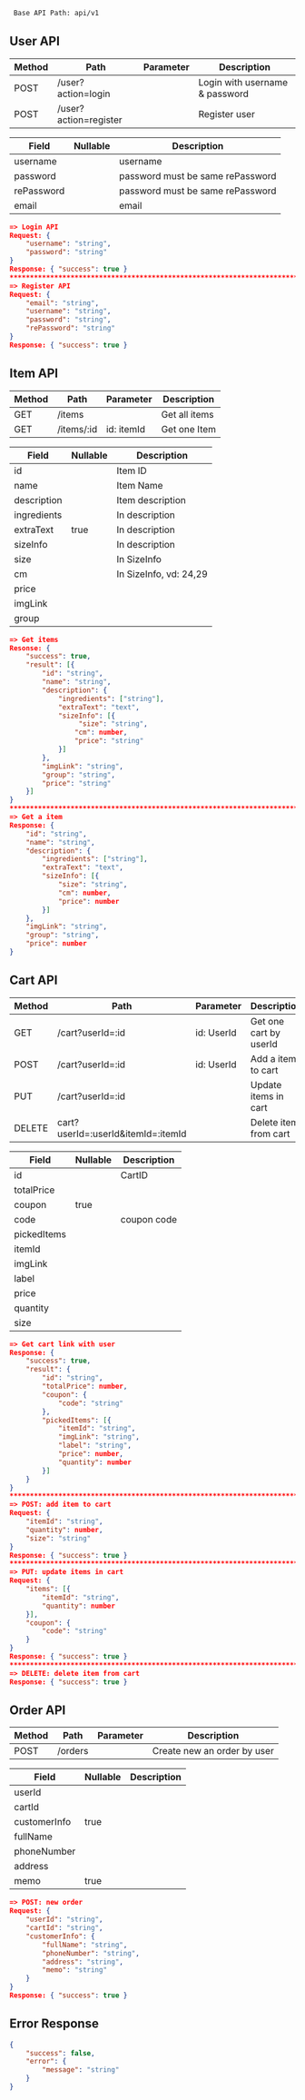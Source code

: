 ```sh
 Base API Path: api/v1
```
## User API

|Method|Path|Parameter|Description|
|------|------|------|------|
|POST|/user?action=login||Login with username & password|
|POST|/user?action=register||Register user|

|Field|Nullable|Description|
|------|------|------|
|username||username|
|password||password must be same rePassword|
|rePassword||password must be same rePassword|
|email||email|
```json
=> Login API
Request: {
    "username": "string",
    "password": "string"
}
Response: { "success": true }
***************************************************************************************
=> Register API
Request: {
    "email": "string",
    "username": "string",
    "password": "string",
    "rePassword": "string"
}
Response: { "success": true }
```

## Item API
|Method|Path|Parameter|Description|
|------|------|------|------|
|GET|/items||Get all items|
|GET|/items/:id|id: itemId|Get one Item|

|Field|Nullable|Description|
|------|------|------|
|id||Item ID|
|name||Item Name|
|description||Item description|
|ingredients||In description|
|extraText|true|In description|
|sizeInfo||In description |
|size||In SizeInfo|
|cm||In SizeInfo, vd: 24,29|
|price|||
|imgLink|||
|group|||

```json
=> Get items
Resonse: {
    "success": true,
    "result": [{
        "id": "string",
        "name": "string",
        "description": {
            "ingredients": ["string"],
            "extraText": "text",
            "sizeInfo": [{
                 "size": "string",
                "cm": number,
                "price": "string"
            }]
        },
        "imgLink": "string",
        "group": "string",
        "price": "string"
    }]
}
***************************************************************************************
=> Get a item
Response: {
    "id": "string",
    "name": "string",
    "description": {
        "ingredients": ["string"],
        "extraText": "text",
        "sizeInfo": [{
            "size": "string",
            "cm": number,
            "price": number
        }]
    },
    "imgLink": "string",
    "group": "string",
    "price": number
}
```

## Cart API
|Method|Path|Parameter|Description|
|------|------|------|------|
|GET|/cart?userId=:id|id: UserId|Get one cart by userId|
|POST|/cart?userId=:id|id: UserId|Add a item to cart|
|PUT|/cart?userId=:id||Update items in cart|
|DELETE|cart?userId=:userId&itemId=:itemId||Delete item from cart|

|Field|Nullable|Description|
|------|------|------|
|id||CartID|
|totalPrice|||
|coupon|true||
|code||coupon code|
|pickedItems|||
|itemId|||
|imgLink|||
|label|||
|price|||
|quantity|||
|size|||

```json
=> Get cart link with user
Response: {
    "success": true,
    "result": {
        "id": "string",
        "totalPrice": number,
        "coupon": {
            "code": "string"
        },
        "pickedItems": [{
            "itemId": "string",
            "imgLink": "string",
            "label": "string",
            "price": number,
            "quantity": number
        }]
    }
}
***************************************************************************************
=> POST: add item to cart
Request: {
    "itemId": "string",
    "quantity": number,
    "size": "string"
}
Response: { "success": true }
***************************************************************************************
=> PUT: update items in cart
Request: {
    "items": [{
        "itemId": "string",
        "quantity": number
    }],
    "coupon": {
        "code": "string"
    }
}
Response: { "success": true }
***************************************************************************************
=> DELETE: delete item from cart
Response: { "success": true }
```
## Order API
|Method|Path|Parameter|Description|
|------|------|------|------|
|POST|/orders||Create new an order by user|

|Field|Nullable|Description|
|------|------|------|
|userId|||
|cartId|||
|customerInfo|true||
|fullName|||
|phoneNumber|||
|address|||
|memo|true||

```json
=> POST: new order
Request: {
    "userId": "string",
    "cartId": "string",
    "customerInfo": {
        "fullName": "string",
        "phoneNumber": "string",
        "address": "string",
        "memo": "string"
    }
}
Response: { "success": true }
```

## Error Response
```json
{
    "success": false,
    "error": {
        "message": "string"
    }
}
```
